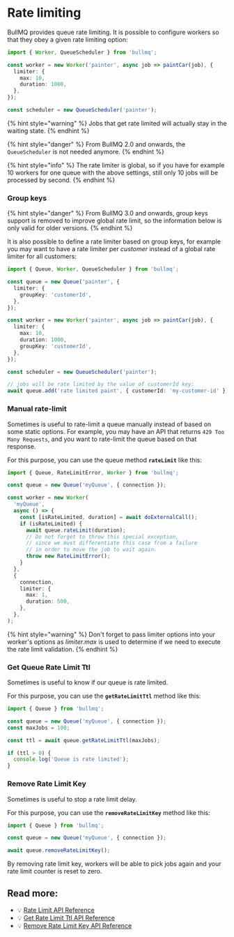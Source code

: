 # Rate limiting

BullMQ provides queue rate limiting. It is possible to configure workers so that they obey a given rate limiting option:

```typescript
import { Worker, QueueScheduler } from 'bullmq';

const worker = new Worker('painter', async job => paintCar(job), {
  limiter: {
    max: 10,
    duration: 1000,
  },
});

const scheduler = new QueueScheduler('painter');
```

{% hint style="warning" %}
Jobs that get rate limited will actually stay in the waiting state.
{% endhint %}

{% hint style="danger" %}
From BullMQ 2.0 and onwards, the `QueueScheduler` is not needed anymore.
{% endhint %}

{% hint style="info" %}
The rate limiter is global, so if you have for example 10 workers for one queue with the above settings, still only 10 jobs will be processed by second.
{% endhint %}

### Group keys

{% hint style="danger" %}
From BullMQ 3.0 and onwards, group keys support is removed to improve global rate limit, so the information below is only valid for older versions.
{% endhint %}

It is also possible to define a rate limiter based on group keys, for example you may want to have a rate limiter per _customer_ instead of a global rate limiter for all customers:

```typescript
import { Queue, Worker, QueueScheduler } from 'bullmq';

const queue = new Queue('painter', {
  limiter: {
    groupKey: 'customerId',
  },
});

const worker = new Worker('painter', async job => paintCar(job), {
  limiter: {
    max: 10,
    duration: 1000,
    groupKey: 'customerId',
  },
});

const scheduler = new QueueScheduler('painter');

// jobs will be rate limited by the value of customerId key:
await queue.add('rate limited paint', { customerId: 'my-customer-id' });
```

### Manual rate-limit

Sometimes is useful to rate-limit a queue manually instead of based on some static options. For example, you may have an API that returns `429 Too Many Requests`, and you want to rate-limit the queue based on that response.

For this purpose, you can use the queue method **`rateLimit`** like this:

```typescript
import { Queue, RateLimitError, Worker } from 'bullmq';

const queue = new Queue('myQueue', { connection });

const worker = new Worker(
  'myQueue',
  async () => {
    const [isRateLimited, duration] = await doExternalCall();
    if (isRateLimited) {
      await queue.rateLimit(duration);
      // Do not forget to throw this special exception,
      // since we must differentiate this case from a failure
      // in order to move the job to wait again.
      throw new RateLimitError();
    }
  },
  {
    connection,
    limiter: {
      max: 1,
      duration: 500,
    },
  },
);
```

{% hint style="warning" %}
Don't forget to pass limiter options into your worker's options as _limiter.max_ is used to determine if we need to execute the rate limit validation.
{% endhint %}

### Get Queue Rate Limit Ttl

Sometimes is useful to know if our queue is rate limited.

For this purpose, you can use the **`getRateLimitTtl`** method like this:

```typescript
import { Queue } from 'bullmq';

const queue = new Queue('myQueue', { connection });
const maxJobs = 100;

const ttl = await queue.getRateLimitTtl(maxJobs);

if (ttl > 0) {
  console.log('Queue is rate limited');
}
```

### Remove Rate Limit Key

Sometimes is useful to stop a rate limit delay.

For this purpose, you can use the **`removeRateLimitKey`** method like this:

```typescript
import { Queue } from 'bullmq';

const queue = new Queue('myQueue', { connection });

await queue.removeRateLimitKey();
```

By removing rate limit key, workers will be able to pick jobs again and your rate limit counter is reset to zero.

## Read more:

- 💡 [Rate Limit API Reference](https://api.docs.bullmq.io/classes/v5.Queue.html#rateLimit)
- 💡 [Get Rate Limit Ttl API Reference](https://api.docs.bullmq.io/classes/v5.Queue.html#getRateLimitTtl)
- 💡 [Remove Rate Limit Key API Reference](https://api.docs.bullmq.io/classes/v5.Queue.html#removeRateLimitKey)

